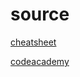 # source
[cheatsheet](https://www.codecademy.com/learn/react-101/modules/react-101-jsx-u/cheatsheet)

[codeacademy](https://www.codecademy.com/learn/react-101)